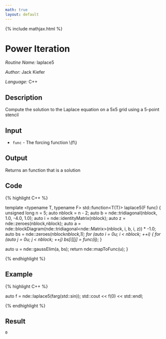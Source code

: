 ```yaml
---
math: true
layout: default
---
```


{% include mathjax.html %}


# Power Iteration

*Routine Name:* laplace5

*Author:* Jack Kiefer

*Language:* C++

## Description

Compute the solution to the Laplace equation on a 5x5 grid using a 5-point stencil 

## Input

* ``func`` - The forcing function \\(f\\)

## Output 

Returns an function that is a solution

## Code

{% highlight C++ %}

template <typename T, typename F>
std::function<T(T)> laplace5(F func)
{
  unsigned long n = 5;
  auto nblock = n - 2;
  auto b = nde::tridiagonal<double>(nblock, 1.0, -4.0, 1.0);
  auto i = nde::identityMatrix<double>(nblock);
  auto z = nde::zeroes<double>(nblock,nblock);
  auto a = nde::blockDiagram(nde::tridiagonal<nde::Matrix<double>>(nblock, i, b, i, z)) * -1.0;
  auto bs = nde::zeroes<double>(nblock*nblock,1);
  for (auto i = 0u; i < nblock; ++i)
  {
    for (auto j = 0u; j < nblock; ++j)
    bs[i][j] = func(i*j);
  }

  auto u = nde::gaussElim(a, bs);
  return nde::mapToFunc(u);
}

{% endhighlight %}

## Example

{% highlight C++ %}

auto f = nde::laplace5(farg(std::sin));
std::cout << f(0) << std::endl;

{% endhighlight %}

## Result
```
0
```
